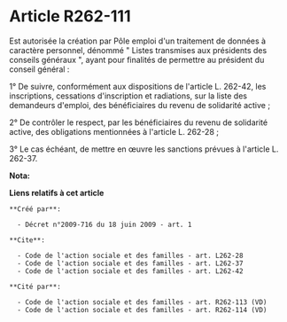 # Article R262-111

Est autorisée la création par Pôle emploi d'un traitement de données à caractère personnel, dénommé " Listes transmises aux
présidents des conseils généraux ", ayant pour finalités de permettre au président du conseil général : 

1° De suivre, conformément aux dispositions de l'article L. 262-42, les inscriptions, cessations d'inscription et radiations,
sur la liste des demandeurs d'emploi, des bénéficiaires du revenu de solidarité active ; 

2° De contrôler le respect, par les bénéficiaires du revenu de solidarité active, des obligations mentionnées à l'article L.
262-28 ; 

3° Le cas échéant, de mettre en œuvre les sanctions prévues à l'article L. 262-37.

**Nota:**



**Liens relatifs à cet article**

	**Créé par**:

	  - Décret n°2009-716 du 18 juin 2009 - art. 1

	**Cite**:

	  - Code de l'action sociale et des familles - art. L262-28
	  - Code de l'action sociale et des familles - art. L262-37
	  - Code de l'action sociale et des familles - art. L262-42

	**Cité par**:

	  - Code de l'action sociale et des familles - art. R262-113 (VD)
	  - Code de l'action sociale et des familles - art. R262-114 (VD)
